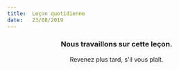```yaml
---
title:  Leçon quotidienne
date:   23/08/2019
---
```


### <center>Nous travaillons sur cette leçon.</center>
<center>Revenez plus tard, s'il vous plaît.</center>